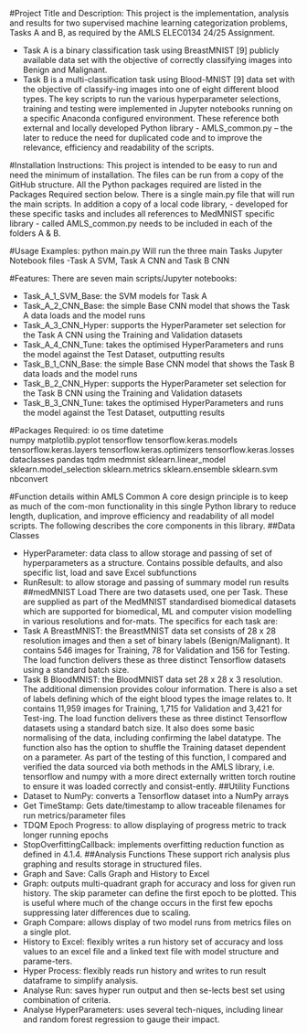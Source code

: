 #Project Title and Description: 
This project is the implementation, analysis and results for two supervised machine learning categorization problems, Tasks A and B, as required by the AMLS ELEC0134 24/25 Assignment. 
-	Task A is a binary classification task using BreastMNIST [9] publicly available data set with the objective of correctly classifying images into Benign and Malignant.
-	Task B is a multi-classification task using Blood-MNIST [9] data set with the objective of classify-ing images into one of eight different blood types.
The key scripts to run the various hyperparameter selections, training and testing were implemented in Jupyter notebooks running on a specific Anaconda configured environment. These reference both external and locally developed Python library - AMLS_common.py – the later to reduce the need for duplicated code and to improve the relevance, efficiency and readability of the scripts.

#Installation Instructions:
This project is intended to be easy to run and need the minimum of installation. The files can be run from a copy of the GitHub structure.
All the Python packages required are listed in the Packages Required section below. There is a single main.py file that will run the main scripts.
In addition a copy of a local code library, - developed for these specific tasks and includes all references to MedMNIST specific library - called AMLS_common.py needs to be included in each of the folders A & B.


#Usage Examples:
python main.py 
Will run the three main Tasks Jupyter Notebook files -Task A SVM, Task A CNN and Task B CNN


#Features:
There are seven main scripts/Jupyter notebooks:
- Task_A_1_SVM_Base: the SVM models for Task A
- Task_A_2_CNN_Base: the simple Base CNN model that shows the Task A data loads and the model runs
- Task_A_3_CNN_Hyper: supports the HyperParameter set selection for the Task A CNN using the Training and Validation datasets
- Task_A_4_CNN_Tune: takes the optimised HyperParameters and runs the model against the Test Dataset, outputting results
- Task_B_1_CNN_Base: the simple Base CNN model that shows the Task B data loads and the model runs
- Task_B_2_CNN_Hyper: supports the HyperParameter set selection for the Task B CNN using the Training and Validation datasets
- Task_B_3_CNN_Tune: takes the optimised HyperParameters and runs the model against the Test Dataset, outputting results

#Packages Required:
io
os
time
datetime         
numpy
matplotlib.pyplot
tensorflow
tensorflow.keras.models 
tensorflow.keras.layers
tensorflow.keras.optimizers
tensorflow.keras.losses
dataclasses
pandas
tqdm
medmnist
sklearn.linear_model
sklearn.model_selection
sklearn.metrics
sklearn.ensemble
sklearn.svm
nbconvert

#Function details within AMLS Common
A core design principle is to keep as much of the com-mon functionality in this single Python library to reduce length, duplication, and improve efficiency and readability of all model scripts. The following describes the core components in this library.
##Data Classes
-	HyperParameter: data class to allow storage and passing of set of hyperparameters as a structure. Contains possible defaults, and also specific list, load and save Excel subfunctions
-	RunResult: to allow storage and passing of summary model run results
##medMNIST Load
There are two datasets used, one per Task. These are supplied as part of the MedMNIST standardised biomedical datasets which are supported for biomedical, ML and computer vision modelling in various resolutions and for-mats. The specifics for each task are:
-	Task A BreastMNIST: the BreastMNIST data set consists of 28 x 28 resolution images and then a set of binary labels (Benign/Malignant). It contains 546 images for Training, 78 for Validation and 156 for Testing. The load function delivers these as three distinct Tensorflow datasets using a standard batch size.
-	Task B BloodMNIST: the BloodMNIST data set 28 x 28 x 3 resolution. The additional dimension provides colour information. There is also a set of labels defining which of the eight blood types the image relates to. It contains 11,959 images for Training, 1,715 for Validation and 3,421 for Test-ing. 
The load function delivers these as three distinct Tensorflow datasets using a standard batch size. It also does some basic normalising of the data, including confirming the label datatype. The function also has the option to shuffle the Training dataset dependent on a parameter. As part of the testing of this function, I compared and verified the data sourced via both methods in the AMLS library, i.e. tensorflow and numpy with a more direct externally written torch routine to ensure it was loaded correctly and consist-ently.
##Utility Functions
-	Dataset to NumPy: converts a Tensorflow dataset into a NumPy arrays
-	Get TimeStamp: Gets date/timestamp to allow traceable filenames for run metrics/parameter files
-	TDQM Epoch Progress: to allow displaying of progress metric to track longer running epochs
-	StopOverfittingCallback: implements overfitting reduction function as defined in 4.1.4.
##Analysis Functions
These support rich analysis plus graphing and results storage in structured files.
-	Graph and Save: Calls Graph and History to Excel
-	Graph: outputs multi-quadrant graph for accuracy and loss for given run history. The skip parameter can define the first epoch to be plotted. This is useful where much of the change occurs in the first few epochs suppressing later differences due to scaling.
-	Graph Compare: allows display of two model runs from metrics files on a single plot.
-	History to Excel: flexibly writes a run history set of accuracy and loss values to an excel file and a linked text file with model structure and parame-ters.
-	Hyper Process: flexibly reads run history and writes to run result dataframe to simplify analysis.
-	Analyse Run: saves hyper run output and then se-lects best set using combination of criteria.
-	Analyse HyperParameters: uses several tech-niques, including linear and random forest regression to gauge their impact.

